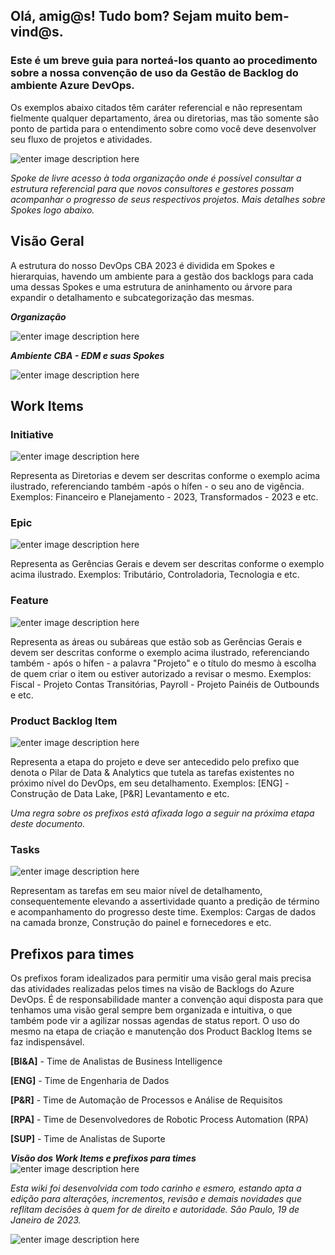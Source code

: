 ## **Olá, amig@s! Tudo bom? Sejam muito bem-vind@s.**

### Este é um breve guia para norteá-los quanto ao procedimento sobre a nossa convenção de uso da Gestão de Backlog do ambiente Azure DevOps. 
Os exemplos abaixo citados têm caráter referencial e não representam fielmente qualquer departamento, área ou diretorias, mas tão somente são ponto de partida para o entendimento sobre como você deve desenvolver seu fluxo de projetos e atividades.

![enter image description here](https://i.imgur.com/dDqLGyc.png)

*Spoke de livre acesso à toda organização onde é possível consultar a estrutura referencial para que novos consultores e gestores possam acompanhar o progresso de seus respectivos projetos. Mais detalhes sobre Spokes logo abaixo.*

## **Visão Geral**

A estrutura do nosso DevOps CBA 2023 é dividida em Spokes e hierarquias, havendo um ambiente para a gestão dos backlogs para cada uma dessas Spokes e uma estrutura de aninhamento ou árvore para expandir o detalhamento e subcategorização das mesmas.

***Organização***

![enter image description here](https://i.imgur.com/7TeG7dj.png)

***Ambiente CBA - EDM e suas Spokes***

![enter image description here](https://i.imgur.com/ZxFhLuh.png)


## Work Items

 ### **Initiative**
 
  ![enter image description here](https://i.imgur.com/9lBMRl1.png)
  
  Representa as Diretorias e devem ser descritas conforme o exemplo acima ilustrado, referenciando também -após o hífen - o seu ano de vigência. Exemplos: Financeiro e Planejamento - 2023, Transformados - 2023 e etc.

  ### **Epic**
  
  ![enter image description here](https://i.imgur.com/ZRneAgX.png)
  
Representa as Gerências Gerais e devem ser descritas conforme o exemplo acima ilustrado. Exemplos: Tributário, Controladoria, Tecnologia e etc.  

 ### **Feature**
 
 ![enter image description here](https://i.imgur.com/NbjAjZi.png)
 
Representa as áreas ou subáreas que estão sob as Gerências Gerais e devem ser descritas conforme o exemplo acima ilustrado, referenciando também - após o hífen - a palavra "Projeto" e o título do mesmo à escolha de quem criar o item ou estiver autorizado a revisar o mesmo. Exemplos: Fiscal - Projeto Contas Transitórias, Payroll - Projeto Painéis de Outbounds e etc.
  

 ### **Product Backlog Item**
 
 ![enter image description here](https://i.imgur.com/82XYO6X.png)
 
 Representa a etapa do projeto e deve ser antecedido pelo prefixo que denota o Pilar de Data & Analytics que tutela as tarefas existentes no próximo nível do DevOps, em seu detalhamento. Exemplos: [ENG] - Construção de Data Lake, [P&R] Levantamento e etc.
 
*Uma regra sobre os prefixos está afixada logo a seguir na próxima etapa deste documento.*

### **Tasks**

![enter image description here](https://i.imgur.com/eWY3Zzb.png)

Representam as tarefas em seu maior nível de detalhamento, consequentemente elevando a assertividade quanto a predição de término e acompanhamento do progresso deste time. Exemplos: Cargas de dados na camada bronze, Construção do painel e fornecedores e etc.


## Prefixos para times

Os prefixos foram idealizados para permitir uma visão geral mais precisa das atividades realizadas pelos times na visão de Backlogs do Azure DevOps. É de responsabilidade manter a convenção aqui disposta para que tenhamos uma visão geral sempre bem organizada e intuitiva, o que também pode vir a agilizar nossas agendas de status report. O uso do mesmo na etapa de criação e manutenção dos Product Backlog Items se faz indispensável.

**[BI&A]** - Time de Analistas de Business Intelligence

**[ENG]** - Time de Engenharia de Dados

**[P&R]** - Time de Automação de Processos e Análise de Requisitos

**[RPA]** - Time de Desenvolvedores de Robotic Process Automation (RPA)

**[SUP]** - Time de Analistas de Suporte

***Visão dos Work Items e prefixos para times***
![enter image description here](https://i.imgur.com/WoESUQn.png)

*Esta wiki foi desenvolvida com todo carinho e esmero, estando apta a edição para alterações, incrementos, revisão e demais novidades que reflitam decisões à quem for de direito e autoridade. São Paulo, 19 de Janeiro de 2023.*

![enter image description here](https://i.imgur.com/5igUhro.png)
